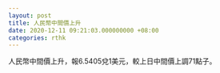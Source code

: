```yaml
---
layout: post
title: 人民幣中間價上升
date: 2020-12-11 09:21:03.000000000 +08:00
categories: rthk
---
```


人民幣中間價上升，報6.5405兌1美元，較上日中間價上調71點子。
